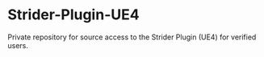 # Strider-Plugin-UE4
Private repository for source access to the Strider Plugin (UE4) for verified users.
